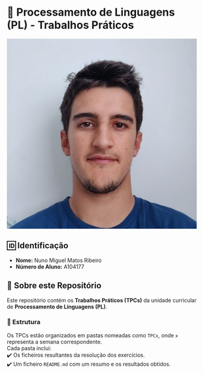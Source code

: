 # 📌 Processamento de Linguagens (PL) - Trabalhos Práticos  

![Foto](eu.jpeg)

## 🆔 Identificação  
- **Nome:** Nuno Miguel Matos Ribeiro  
- **Número de Aluno:** A104177  

## 📂 Sobre este Repositório  
Este repositório contém os **Trabalhos Práticos (TPCs)** da unidade curricular de **Processamento de Linguagens (PL)**.  

### 📑 Estrutura  
Os TPCs estão organizados em pastas nomeadas como `TPCx`, onde `x` representa a semana correspondente.  
Cada pasta inclui:  
✔️ Os ficheiros resultantes da resolução dos exercícios.  
✔️ Um ficheiro `README.md` com um resumo e os resultados obtidos.
